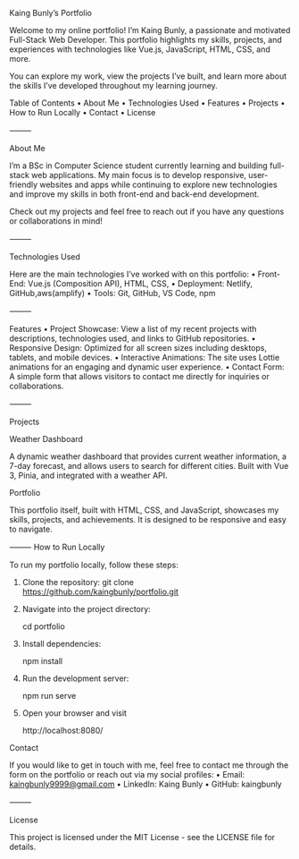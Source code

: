 Kaing Bunly’s Portfolio

Welcome to my online portfolio! I’m Kaing Bunly, a passionate and motivated Full-Stack Web Developer. This portfolio highlights my skills, projects, and experiences with technologies like Vue.js, JavaScript, HTML, CSS, and more.

You can explore my work, view the projects I’ve built, and learn more about the skills I’ve developed throughout my learning journey.

Table of Contents
	•	About Me
	•	Technologies Used
	•	Features
	•	Projects
	•	How to Run Locally
	•	Contact
	•	License

⸻

About Me

I’m a BSc in Computer Science student currently learning and building full-stack web applications. My main focus is to develop responsive, user-friendly websites and apps while continuing to explore new technologies and improve my skills in both front-end and back-end development.

Check out my projects and feel free to reach out if you have any questions or collaborations in mind!

⸻

Technologies Used

Here are the main technologies I’ve worked with on this portfolio:
	•	Front-End: Vue.js (Composition API), HTML, CSS, 
	•	Deployment: Netlify, GitHub,aws(amplify)
	•	Tools: Git, GitHub, VS Code, npm

⸻

Features
	•	Project Showcase: View a list of my recent projects with descriptions, technologies used, and links to GitHub repositories.
	•	Responsive Design: Optimized for all screen sizes including desktops, tablets, and mobile devices.
	•	Interactive Animations: The site uses Lottie animations for an engaging and dynamic user experience.
	•	Contact Form: A simple form that allows visitors to contact me directly for inquiries or collaborations.

⸻

Projects

Weather Dashboard

A dynamic weather dashboard that provides current weather information, a 7-day forecast, and allows users to search for different cities. Built with Vue 3, Pinia, and integrated with a weather API.

Portfolio

This portfolio itself, built with HTML, CSS, and JavaScript, showcases my skills, projects, and achievements. It is designed to be responsive and easy to navigate.

⸻
How to Run Locally


To run my portfolio locally, follow these steps:

1. Clone the repository:
   git clone      https://github.com/kaingbunly/portfolio.git


2. Navigate into the project directory:

    cd portfolio
    
3. Install dependencies:

     npm install

4. Run the development server:
   
     npm run serve
   
5. Open your browser and visit
   
     http://localhost:8080/     



  Contact

If you would like to get in touch with me, feel free to contact me through the form on the portfolio or reach out via my social profiles:
	•	Email: kaingbunly9999@gmail.com
	•	LinkedIn: Kaing Bunly
	•	GitHub: kaingbunly

⸻

License

This project is licensed under the MIT License - see the LICENSE file for details.
 
